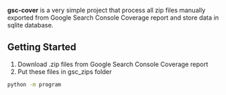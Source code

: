**gsc-cover** is a very simple project that process all zip files manually exported from Google Search Console Coverage report and store data in sqlite database.

## Getting Started
1. Download .zip files from  Google Search Console Coverage report
2. Put these files in gsc_zips folder

```bash
python -m program
```